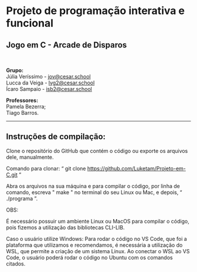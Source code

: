 <h1>Projeto de programação interativa e funcional</h1>
<h2>Jogo em C - Arcade de Disparos</h2> <br>

<b>Grupo:</b> <br>
Júlia Veríssimo - jov@cesar.school <br>
Lucca da Veiga - lvg2@cesar.school <br>
Ícaro Sampaio - isb2@cesar.school <br>

<b>Professores:</b> <br>
Pamela Bezerra; <br>
Tiago Barros. <br>
<hr>
<h2>Instruções de compilação:</h2>
Clone o repositório do GitHub que contém
o código ou exporte os arquivos dele, manualmente.

Comando para clonar: “ git clone https://github.com/Luketam/Projeto-em-C.git ”

Abra os arquivos na sua máquina e para compilar o
código, por linha de comando, escreva " make " no terminal
do seu Linux ou Mac, e depois, “ ./programa ”.

OBS:

É necessário possuir um ambiente Linux ou MacOS para compilar o
código, pois fizemos a utilização das bibliotecas CLI-LIB.

Caso o usuário utilize Windows:
Para rodar o código no VS Code, que foi a plataforma que
utilizamos e recomendamos, é necessária a utilização do WSL,
que permite a criação de um sistema Linux. Ao conectar o WSL
ao VS Code, o usuário poderá rodar o código no Ubuntu com os
comandos citados.
